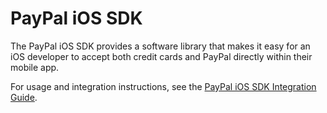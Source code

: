 PayPal iOS SDK
==============

The PayPal iOS SDK provides a software library that makes it easy for an iOS developer
to accept both credit cards and PayPal directly within their mobile app.

For usage and integration instructions, see the
[PayPal iOS SDK Integration Guide](https://developer.paypal.com/webapps/developer/docs/integration/mobile/ios-integration-guide/).
